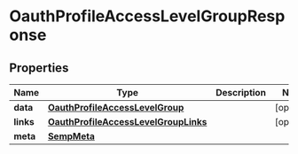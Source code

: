 

# OauthProfileAccessLevelGroupResponse


## Properties

| Name | Type | Description | Notes |
|------------ | ------------- | ------------- | -------------|
|**data** | [**OauthProfileAccessLevelGroup**](OauthProfileAccessLevelGroup.md) |  |  [optional] |
|**links** | [**OauthProfileAccessLevelGroupLinks**](OauthProfileAccessLevelGroupLinks.md) |  |  [optional] |
|**meta** | [**SempMeta**](SempMeta.md) |  |  |



